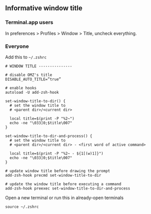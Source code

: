 ## Informative window title

### Terminal.app users

In preferences > Profiles > Window > Title, uncheck everything.

### Everyone

Add this to `~/.zshrc`

```shell
# WINDOW TITLE ---------------

# disable OMZ's title
DISABLE_AUTO_TITLE=”true”

# enable hooks
autoload -U add-zsh-hook

set-window-title-to-dir() {
  # set the window title to
  # <parent dir>/<current dir>

  local title=$(print -P "%2~")
  echo -ne "\033]0;$title\007"
}

set-window-title-to-dir-and-process() {
  # set the window title to
  # <parent dir>/<current dir> - <first word of active command>

  local title=$(print -P "%2~ - ${1[(w)1]}")
  echo -ne "\033]0;$title\007"
}

# update window title before drawing the prompt
add-zsh-hook precmd set-window-title-to-dir

# update the window title before executing a command
add-zsh-hook preexec set-window-title-to-dir-and-process
```

Open a new terminal or run this in already-open terminals

```shell
source ~/.zshrc
```